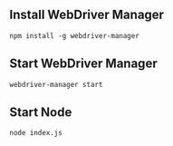 ## Install WebDriver Manager

```
npm install -g webdriver-manager
```

## Start WebDriver Manager

```
webdriver-manager start
```

## Start Node

```
node index.js
```